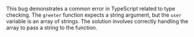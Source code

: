 This bug demonstrates a common error in TypeScript related to type checking. The `greeter` function expects a string argument, but the `user` variable is an array of strings.  The solution involves correctly handling the array to pass a string to the function.
